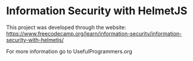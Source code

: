 # Information Security with HelmetJS

This project was developed through the website: https://www.freecodecamp.org/learn/information-security/information-security-with-helmetjs/

For more information go to UsefulProgrammers.org